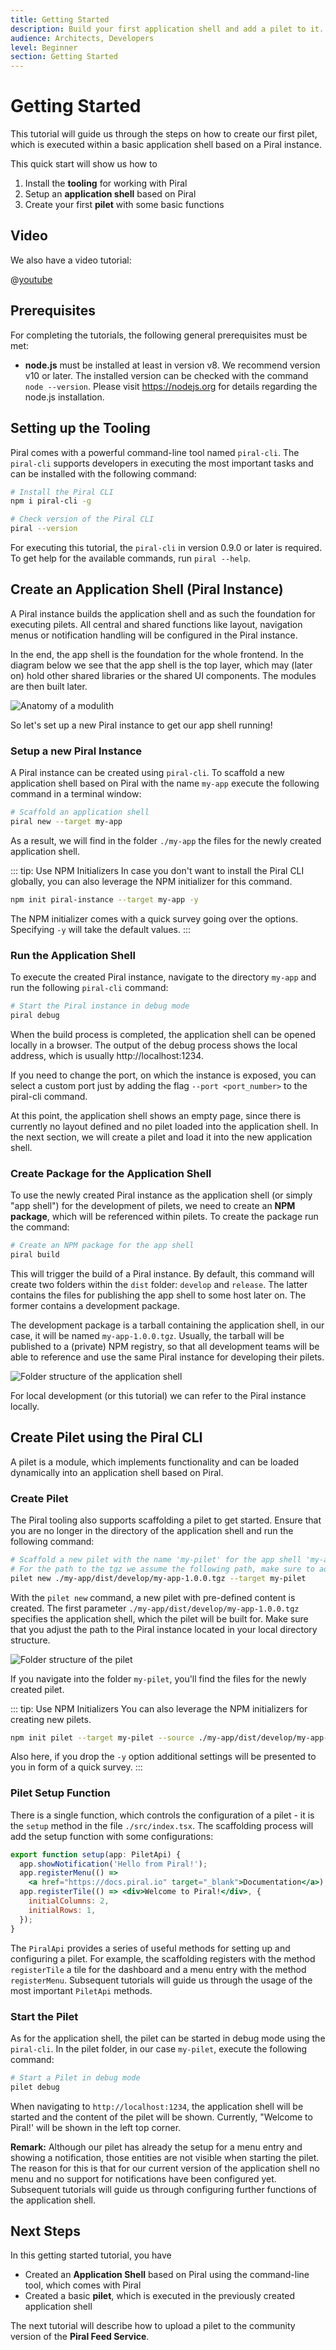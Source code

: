 ```yaml
---
title: Getting Started
description: Build your first application shell and add a pilet to it.
audience: Architects, Developers
level: Beginner
section: Getting Started
---
```


# Getting Started

This tutorial will guide us through the steps on how to create our first pilet, which is executed within a basic application shell based on a Piral instance.

This quick start will show us how to

1. Install the **tooling** for working with Piral
2. Setup an **application shell** based on Piral
3. Create your first **pilet** with some basic functions

## Video

We also have a video tutorial:

@[youtube](https://youtu.be/jHmzE1j64zo)

## Prerequisites

For completing the tutorials, the following general prerequisites must be met:

- **node.js** must be installed at least in version v8. We recommend version v10 or later. The installed version can be checked with the command `node --version`. Please visit https://nodejs.org for details regarding the node.js installation.

## Setting up the Tooling

Piral comes with a powerful command-line tool named `piral-cli`. The `piral-cli` supports developers in executing the most important tasks and can be installed with the following command:

```sh
# Install the Piral CLI
npm i piral-cli -g

# Check version of the Piral CLI
piral --version
```

For executing this tutorial, the `piral-cli` in version 0.9.0 or later is required. To get help for the available commands, run `piral --help`.

## Create an Application Shell (Piral Instance)

A Piral instance builds the application shell and as such the foundation for executing pilets. All central and shared functions like layout, navigation menus or notification handling will be configured in the Piral instance.

In the end, the app shell is the foundation for the whole frontend. In the diagram below we see that the app shell is the top layer, which may (later on) hold other shared libraries or the shared UI components. The modules are then built later.

![Anatomy of a modulith](../diagrams/modulith.png)

So let's set up a new Piral instance to get our app shell running!

### Setup a new Piral Instance

A Piral instance can be created using `piral-cli`. To scaffold a new application shell based on Piral with the name `my-app` execute the following command in a terminal window:

```sh
# Scaffold an application shell
piral new --target my-app
```

As a result, we will find in the folder `./my-app` the files for the newly created application shell.

::: tip: Use NPM Initializers
In case you don't want to install the Piral CLI globally, you can also leverage the NPM initializer for this command.

```sh
npm init piral-instance --target my-app -y
```

The NPM initializer comes with a quick survey going over the options. Specifying `-y` will take the default values.
:::

### Run the Application Shell

To execute the created Piral instance, navigate to the directory `my-app` and run the following `piral-cli` command:

```sh
# Start the Piral instance in debug mode
piral debug
```

When the build process is completed, the application shell can be opened locally in a browser. The output of the debug process shows the local address, which is usually http://localhost:1234.

If you need to change the port, on which the instance is exposed, you can select a custom port just by adding the flag `--port <port_number>` to the piral-cli command.

At this point, the application shell shows an empty page, since there is currently no layout defined and no pilet loaded into the application shell. In the next section, we will create a pilet and load it into the new application shell.

### Create Package for the Application Shell

To use the newly created Piral instance as the application shell (or simply "app shell") for the development of pilets, we need to create an **NPM package**, which will be referenced within pilets. To create the package run the command:

```sh
# Create an NPM package for the app shell
piral build
```

This will trigger the build of a Piral instance. By default, this command will create two folders within the `dist` folder: `develop` and `release`. The latter contains the files for publishing the app shell to some host later on. The former contains a development package.

The development package is a tarball containing the application shell, in our case, it will be named `my-app-1.0.0.tgz`. Usually, the tarball will be published to a (private) NPM registry, so that all development teams will be able to reference and use the same Piral instance for developing their pilets.

![Folder structure of the application shell](../diagrams/my-app-structure.png)

For local development (or this tutorial) we can refer to the Piral instance locally.

## Create Pilet using the Piral CLI

A pilet is a module, which implements functionality and can be loaded dynamically into an application shell based on Piral.

### Create Pilet

The Piral tooling also supports scaffolding a pilet to get started. Ensure that you are no longer in the directory of the application shell and run the following command:

```sh
# Scaffold a new pilet with the name 'my-pilet' for the app shell 'my-app'
# For the path to the tgz we assume the following path, make sure to adapt it to your directory structure
pilet new ./my-app/dist/develop/my-app-1.0.0.tgz --target my-pilet
```

With the `pilet new` command, a new pilet with pre-defined content is created. The first parameter `./my-app/dist/develop/my-app-1.0.0.tgz` specifies the application shell, which the pilet will be built for. Make sure that you adjust the path to the Piral instance located in your local directory structure.

![Folder structure of the pilet](../diagrams/my-pilet-structure.png)

If you navigate into the folder `my-pilet`, you'll find the files for the newly created pilet.

::: tip: Use NPM Initializers
You can also leverage the NPM initializers for creating new pilets.

```sh
npm init pilet --target my-pilet --source ./my-app/dist/develop/my-app-1.0.0.tgz -y
```

Also here, if you drop the `-y` option additional settings will be presented to you in form of a quick survey.
:::

### Pilet Setup Function

There is a single function, which controls the configuration of a pilet - it is the `setup` method in the file `./src/index.tsx`. The scaffolding process will add the setup function with some configurations:

```jsx
export function setup(app: PiletApi) {
  app.showNotification('Hello from Piral!');
  app.registerMenu(() =>
    <a href="https://docs.piral.io" target="_blank">Documentation</a>);
  app.registerTile(() => <div>Welcome to Piral!</div>, {
    initialColumns: 2,
    initialRows: 1,
  });
}
```

The `PiralApi` provides a series of useful methods for setting up and configuring a pilet. For example, the scaffolding registers with the method `registerTile` a tile for the dashboard and a menu entry with the method `registerMenu`. Subsequent tutorials will guide us through the usage of the most important `PiletApi` methods.

### Start the Pilet

As for the application shell, the pilet can be started in debug mode using the `piral-cli`. In the pilet folder, in our case `my-pilet`, execute the following command:

```sh
# Start a Pilet in debug mode
pilet debug
```

When navigating to `http://localhost:1234`, the application shell will be started and the content of the pilet will be shown. Currently, "Welcome to Piral!' will be shown in the left top corner.

**Remark:** Although our pilet has already the setup for a menu entry and showing a notification, those entities are not visible when starting the pilet. The reason for this is that for our current version of the application shell no menu and no support for notifications have been configured yet. Subsequent tutorials will guide us through configuring further functions of the application shell.

## Next Steps

In this getting started tutorial, you have

- Created an **Application Shell** based on Piral using the command-line tool, which comes with Piral
- Created a basic **pilet**, which is executed in the previously created application shell

The next tutorial will describe how to upload a pilet to the community version of the **Piral Feed Service**.
